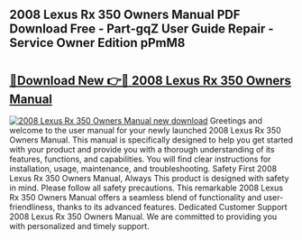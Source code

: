 ## 2008 Lexus Rx 350 Owners Manual PDF Download Free - Part-gqZ User Guide Repair - Service Owner Edition pPmM8

# <h2><a href="http://bc42292.oget.top/?id=2008+Lexus+Rx+350+Owners+Manual">🔗Download New 👉🔴 2008 Lexus Rx 350 Owners Manual</a></h2>

[![2008 Lexus Rx 350 Owners Manual new download](https://i.imgur.com/5g1atiW.png)](http://bc42292.oget.top/?id=2008+Lexus+Rx+350+Owners+Manual)
Greetings and welcome to the user manual for your newly launched 2008 Lexus Rx 350 Owners Manual. This manual is specifically designed to help you get started with your product and provide you with a thorough understanding of its features, functions, and capabilities. You will find clear instructions for installation, usage, maintenance, and troubleshooting. Safety First 2008 Lexus Rx 350 Owners Manual, Always This product is designed with safety in mind. Please follow all safety precautions. This remarkable 2008 Lexus Rx 350 Owners Manual offers a seamless blend of functionality and user-friendliness, thanks to its advanced features. Dedicated Customer Support 2008 Lexus Rx 350 Owners Manual. We are committed to providing you with personalized and timely support.
